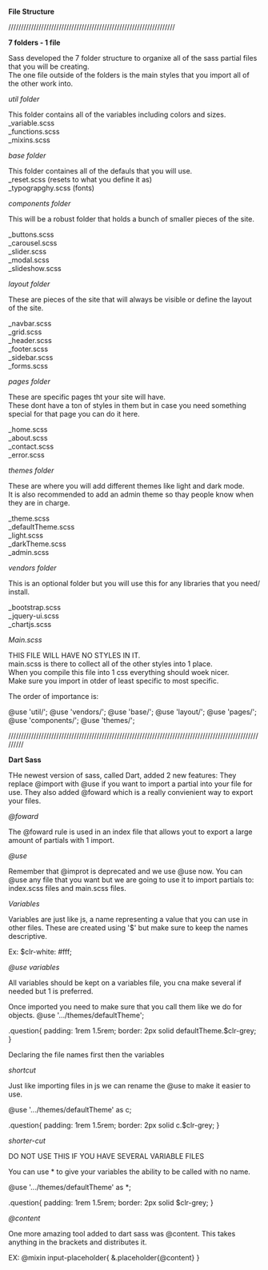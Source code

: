 **File Structure**

//////////////////////////////////////////////////////////////////

**7 folders - 1 file**

Sass developed the 7 folder structure to organixe all of the sass partial files that you will be creating.  
The one file outside of the folders is the main styles that you import all of the other work into.

*util folder*

This folder contains all of the variables including colors and sizes.  
_variable.scss  
_functions.scss  
_mixins.scss  

*base folder*

This folder containes all of the defauls that you will use.  
_reset.scss (resets to what you define it as)   
_typograpghy.scss (fonts)  

*components folder*

This will be a robust folder that holds a bunch of smaller pieces of the site.   

_buttons.scss   
_carousel.scss   
_slider.scss   
_modal.scss   
_slideshow.scss   

*layout folder*

These are pieces of the site that will always be visible or define the layout of the site.

_navbar.scss  
_grid.scss  
_header.scss  
_footer.scss  
_sidebar.scss  
_forms.scss  

*pages folder*

These are specific pages tht your site will have.   
These dont have a ton of styles in them but in case you need something special for that page you can do it here.

_home.scss  
_about.scss  
_contact.scss  
_error.scss  

*themes folder*

These are where you will add different themes like light and dark mode.   
It is also recommended to add an admin theme so thay people know when they are in charge.

_theme.scss  
_defaultTheme.scss  
_light.scss  
_darkTheme.scss  
_admin.scss  

*vendors folder*

This is an optional folder but you will use this for any libraries that you need/ install.

_bootstrap.scss  
_jquery-ui.scss  
_chartjs.scss  

*Main.scss*

THIS FILE WILL HAVE NO STYLES IN IT.   
main.scss is there to collect all of the other styles into 1 place.   
When you compile this file into 1 css everything should woek nicer.   
Make sure you import in otder of least specific to most specific.  

The order of importance is:

@use 'util/';
@use 'vendors/';
@use 'base/';
@use 'layout/';
@use 'pages/';
@use 'components/';
@use 'themes/';

/////////////////////////////////////////////////////////////////////////////////////////////////////////

**Dart Sass**

THe newest version of sass, called Dart, added 2 new features:
They replace @import with @use if you want to import a partial into your file for use.
They also added @foward which is a really convienient way to export your files.

*@foward*

The @foward rule is used in an index file that allows yout to export a large amount of partials with 1 import.

*@use*

Remember that @improt is deprecated and we use @use now.
You can @use any file that you want but we are going to use it to import partials to:
index.scss files and main.scss files.

*Variables*

Variables are just like js, a name representing a value that you can use in other files. These are created using '$' but make sure to keep the names descriptive.

Ex: $clr-white: #fff;

*@use variables*

All variables should be kept on a variables file, you cna make several if needed but 1 is preferred.

Once imported you need to make sure that you call them like we do for objects.
@use '.../themes/defaultTheme';

.question{
    padding: 1rem 1.5rem;
    border: 2px solid defaultTheme.$clr-grey;
}

Declaring the file names first then the variables

*shortcut*

Just like importing files in js we can rename the @use to make it easier to use.

@use '.../themes/defaultTheme' as c;

.question{
    padding: 1rem 1.5rem;
    border: 2px solid c.$clr-grey;
}

*shorter-cut*

DO NOT USE THIS IF YOU HAVE SEVERAL VARIABLE FILES

You can use * to give your variables the ability to be called with no name.

@use '.../themes/defaultTheme' as *;

.question{
    padding: 1rem 1.5rem;
    border: 2px solid $clr-grey;
}

*@content*

One more amazing tool added to dart sass was @content.
This takes anything in the brackets and distributes it.

EX: @mixin input-placeholder{
    &.placeholder{@content}
}